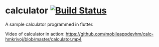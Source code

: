 # calculator [![Build Status](https://travis-ci.org/mobileappdevhm/calc-hmkrivoj.svg?branch=master)](https://travis-ci.org/mobileappdevhm/calc-hmkrivoj)

A sample calculator programmed in flutter.

Video of calculator in action: https://github.com/mobileappdevhm/calc-hmkrivoj/blob/master/calculator.mp4
